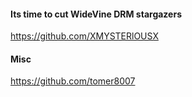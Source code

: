 #### Its time to cut WideVine DRM stargazers

https://github.com/XMYSTERlOUSX

#### Misc

https://github.com/tomer8007


